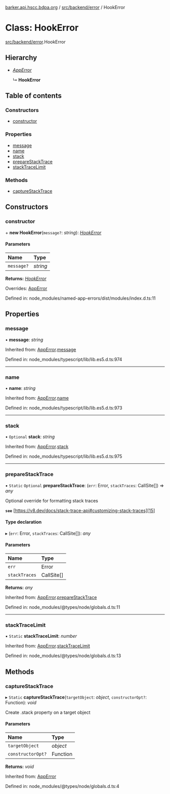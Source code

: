 [barker.api.hscc.bdpa.org][1] / [src/backend/error][2] / HookError

# Class: HookError

[src/backend/error][2].HookError

## Hierarchy

- [_AppError_][3]

  ↳ **HookError**

## Table of contents

### Constructors

- [constructor][4]

### Properties

- [message][5]
- [name][6]
- [stack][7]
- [prepareStackTrace][8]
- [stackTraceLimit][9]

### Methods

- [captureStackTrace][10]

## Constructors

### constructor

\+ **new HookError**(`message?`: _string_): [_HookError_][11]

#### Parameters

| Name       | Type     |
| :--------- | :------- |
| `message?` | _string_ |

**Returns:** [_HookError_][11]

Overrides: [AppError][3]

Defined in: node_modules/named-app-errors/dist/modules/index.d.ts:11

## Properties

### message

• **message**: _string_

Inherited from: [AppError][3].[message][12]

Defined in: node_modules/typescript/lib/lib.es5.d.ts:974

---

### name

• **name**: _string_

Inherited from: [AppError][3].[name][13]

Defined in: node_modules/typescript/lib/lib.es5.d.ts:973

---

### stack

• `Optional` **stack**: _string_

Inherited from: [AppError][3].[stack][14]

Defined in: node_modules/typescript/lib/lib.es5.d.ts:975

---

### prepareStackTrace

▪ `Static` `Optional` **prepareStackTrace**: (`err`: Error, `stackTraces`:
CallSite\[]) => _any_

Optional override for formatting stack traces

**`see`** [https://v8.dev/docs/stack-trace-api#customizing-stack-traces][15]

#### Type declaration

▸ (`err`: Error, `stackTraces`: CallSite\[]): _any_

#### Parameters

| Name          | Type       |
| :------------ | :--------- |
| `err`         | Error      |
| `stackTraces` | CallSite[] |

**Returns:** _any_

Inherited from: [AppError][3].[prepareStackTrace][16]

Defined in: node_modules/@types/node/globals.d.ts:11

---

### stackTraceLimit

▪ `Static` **stackTraceLimit**: _number_

Inherited from: [AppError][3].[stackTraceLimit][17]

Defined in: node_modules/@types/node/globals.d.ts:13

## Methods

### captureStackTrace

▸ `Static` **captureStackTrace**(`targetObject`: _object_, `constructorOpt?`:
Function): _void_

Create .stack property on a target object

#### Parameters

| Name              | Type     |
| :---------------- | :------- |
| `targetObject`    | _object_ |
| `constructorOpt?` | Function |

**Returns:** _void_

Inherited from: [AppError][3]

Defined in: node_modules/@types/node/globals.d.ts:4

[1]: ../README.md
[2]: ../modules/src_backend_error.md
[3]: src_backend_error.apperror.md
[4]: src_backend_error.hookerror.md#constructor
[5]: src_backend_error.hookerror.md#message
[6]: src_backend_error.hookerror.md#name
[7]: src_backend_error.hookerror.md#stack
[8]: src_backend_error.hookerror.md#preparestacktrace
[9]: src_backend_error.hookerror.md#stacktracelimit
[10]: src_backend_error.hookerror.md#capturestacktrace
[11]: src_backend_error.hookerror.md
[12]: src_backend_error.apperror.md#message
[13]: src_backend_error.apperror.md#name
[14]: src_backend_error.apperror.md#stack
[15]: https://v8.dev/docs/stack-trace-api#customizing-stack-traces
[16]: src_backend_error.apperror.md#preparestacktrace
[17]: src_backend_error.apperror.md#stacktracelimit
